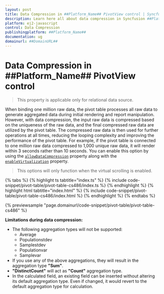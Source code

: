 ```yaml
---
layout: post
title: Data Compression in ##Platform_Name## PivotView control | Syncfusion
description: Learn here all about data compression in Syncfusion ##Platform_Name## PivotView control of Syncfusion Essential JS 2 and more.
platform: ej2-javascript
control: Data Compression 
publishingplatform: ##Platform_Name##
documentation: ug
domainurl: ##DomainURL##
---
```


# Data Compression in ##Platform_Name## PivotView control

> This property is applicable only for relational data source.

When binding one million raw data, the pivot table processes all raw data to generate aggregated data during initial rendering and report manipulation. However, with data compression, the input raw data is compressed based on the uniqueness of the raw data, and the final compressed raw data are utilized by the pivot table. The compressed raw data is then used for further operations at all times, reducing the looping complexity and improving the performance of the pivot table. For example, if the pivot table is connected to one million raw data compressed to 1,000 unique raw data, it will render within 3 seconds rather than 10 seconds. You can enable this option by using the [`allowDataCompression`](https://ej2.syncfusion.com/documentation/api/pivotview/#allowdatacompression) property along with the [`enableVirtualization`](https://ej2.syncfusion.com/documentation/api/pivotview/#enablevirtualization) property.

> This options will only function when the virtual scrolling is enabled.

{% tabs %}
{% highlight ts tabtitle="index.ts" %}
{% include code-snippet/pivot-table/pivot-table-cs486/index.ts %}
{% endhighlight %}
{% highlight html tabtitle="index.html" %}
{% include code-snippet/pivot-table/pivot-table-cs486/index.html %}
{% endhighlight %}
{% endtabs %}
          
{% previewsample "page.domainurl/code-snippet/pivot-table/pivot-table-cs486" %}

**Limitations during data compression:**

- The following aggregation types will not be supported:
  - Average
  - Populationstdev
  - Samplestdev
  - Populationvar
  - Samplevar
- If you use any of the above aggregations, they will result in the aggregation type **"Sum"**.
- **"DistinctCount"** will act as **"Count"** aggregation type.
- In the calculated field, an existing field can be inserted without altering its default aggregation type. Even if changed, it would revert to the default aggregation type for calculation.